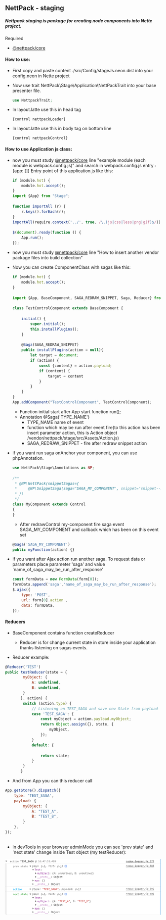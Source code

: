 ## NettPack - staging

##### Nettpack staging is package for creating node components into Nette project.

Required
 - [@nettpack/core](https://www.npmjs.com/package/@nettpack/core)


#### How to use:

- First copy and paste content ./src/Config/stageJs.neon.dist into your config.neon in Nette project

- Now use trait NettPack\Stage\Application\NettPackTrait into your base presenter file.
	````php
	use NettpackTrait;
	````
- In layout.latte use this in head tag
	````latte
	{control nettpackLoader}
	````

- In layout.latte use this in body tag on bottom line
	````latte
	{control nettpackControl}
	````

#### How to use Application js class:

- now you must study [@nettpack/core](https://www.npmjs.com/package/@nettpack/core) line "example module (each module is webpack.config.js)" and search in webpack.config.js entry : {app: []} Entry point of this application.js like this:
	````javascript
	if (module.hot) {
		module.hot.accept();
	}
	import {App} from "Stage";
	
	function importAll (r) {
		r.keys().forEach(r);
	}
	importAll(require.context('../', true, /\.(js|css|less|png|gif)$/));
	
	$(document).ready(function () {
		App.run();
	});
	````

- now you must study [@nettpack/core](https://www.npmjs.com/package/@nettpack/core) line "How to insert another vendor package files into build collection"

- Now you can create ComponentClass with sagas like this:
	````javascript
	if (module.hot) {
		module.hot.accept();
	}
	
	import {App, BaseComponent, SAGA_REDRAW_SNIPPET, Saga, Reducer} from "Stage"
	
	class TestControlComponent extends BaseComponent {
	
		initial() {
			super.initial();
			this.installPlugins();
		}
	
		@Saga(SAGA_REDRAW_SNIPPET)
		public installPlugins(action = null){
			let target = document;
			if (action) {
				const {content} = action.payload;
				if (content) {
					target = content
				}
			}
		}
	}
	App.addComponent("TestControlComponent", TestControlComponent);
	````
	- Function initial start after App start function run();
	- Annotation @Saga('TYPE_NAME')
		- TYPE_NAME name of event
		- function which may be run after event fire(to this action has been insert parameter action, this is Action object /vendor/nettpack/stage/src/Assets/Action.js)
		- SAGA_REDRAW_SNIPPET - fire after redraw snippet action
		
- If you want run saga onAnchor your component, you can use phpAnnotation.

	 ````php
	 use NettPack\Stage\Annotations as NP;
 
	 /**
	  * @NP\NettPack(snippetSagas={
	  *     @NP\SnippetSaga(saga="SAGA_MY_COMPONENT", snippet="snippet--my-component")
	  * })
	  */
	 class MyComponent extends Control
	 {
	 }
	 ````
	 
	 - After redrawControl my-component fire saga event SAGA_MY_COMPONENT and callback which has been on this event set
	````javascript
	@Saga('SAGA_MY_COMPONENT')
	public myFunction(action) {}
	````
- If you want after Ajax action run another saga. To request data or parameters place parameter 'saga' and value 'name_of_saga_may_be_run_after_response'
	````javascript
	const formData = new FormData(form[0]);
	formData.append('saga','name_of_saga_may_be_run_after_response');
	$.ajax({
		type: 'POST',
		url: form[0].action ,
		data: formData,	
	});
	````

#### Reducers

-  BaseComponent contains function createReducer

	- Reducer is for change current state in store inside your application thanks listening on sagas events.


- Reducer example:
````javascript
@Reducer('TEST')
public testReducer(state = {
       	myObject: {
       		A: undefined,
       		B: undefined,
       	}
       }, action) {
       	switch (action.type) {
       		// Listening on TEST_SAGA and save new State from payload
       		case 'TEST_SAGA': {
       			const myObject = action.payload.myObject;
       			return Object.assign({}, state, {
       				myObject,
       			});
       		}
       		default: {
       
       			return state;
       		}
       	}
       }
````

- And from App you can this reducer call 
````javascript
App.getStore().dispatch({
	type: 'TEST_SAGA',
	payload: {
		myObject: {
			A: "TEST_A",
			B: "TEST_B",
		}
	},
});
		
````

- In devTools in your browser adminMode you can see 'prev state' and 'next state' change inside Test object (my testReducer):

![DevTools](src/DOC/devTools.PNG?raw=true)

